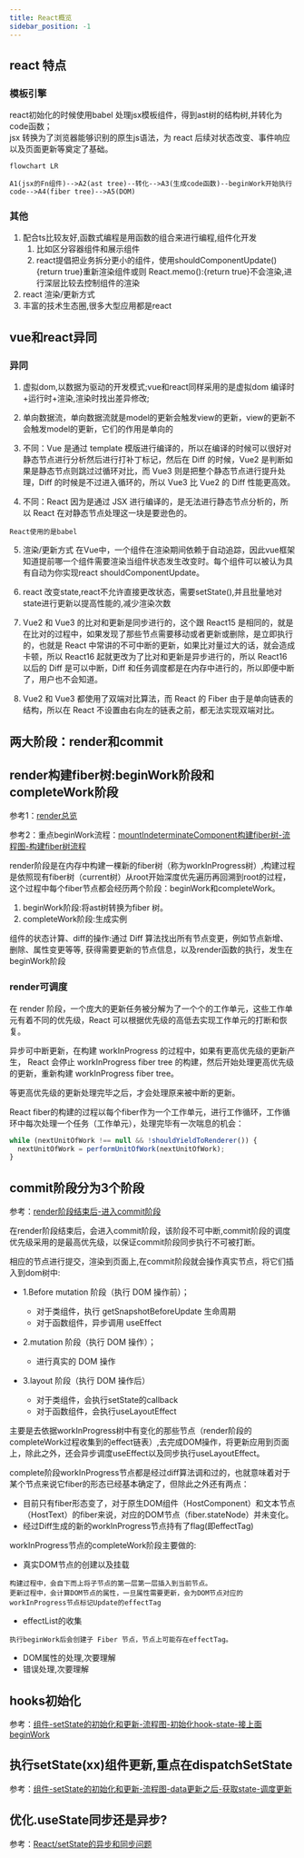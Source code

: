 ```yaml
---
title: React概览
sidebar_position: -1
---
```


## react 特点
### 模板引擎
react初始化的时候使用babel 处理jsx模板组件，得到ast树的结构树,并转化为code函数；<br/>
jsx 转换为了浏览器能够识别的原生js语法，为 react 后续对状态改变、事件响应以及页面更新等奠定了基础。
```mermaid
flowchart LR

A1(jsx的Fn组件)-->A2(ast tree)--转化-->A3(生成code函数)--beginWork开始执行code-->A4(fiber tree)-->A5(DOM)
```

### 其他
1. 配合ts比较友好,函数式编程是用函数的组合来进行编程,组件化开发
    1. 比如区分容器组件和展示组件
    2. react提倡把业务拆分更小的组件，使用shouldComponentUpdate(){return true}重新渲染组件或则 React.memo():{return true}不会渲染,进行深层比较去控制组件的渲染
2. react 渲染/更新方式
3. 丰富的技术生态圈,很多大型应用都是react

## vue和react异同
### 异同
1. 虚拟dom,以数据为驱动的开发模式;vue和react同样采用的是虚拟dom 编译时+运行时+渲染,渲染时找出差异修改;

2. 单向数据流，单向数据流就是model的更新会触发view的更新，view的更新不会触发model的更新，它们的作用是单向的


3. 不同：Vue 是通过 template 模版进行编译的，所以在编译的时候可以很好对静态节点进行分析然后进行打补丁标记，然后在 Diff 的时候，Vue2 是判断如果是静态节点则跳过过循环对比，而 Vue3 则是把整个静态节点进行提升处理，Diff 的时候是不过进入循环的，所以 Vue3 比 Vue2 的 Diff 性能更高效。

4. 不同：React 因为是通过 JSX 进行编译的，是无法进行静态节点分析的，所以 React 在对静态节点处理这一块是要逊色的。
```
React使用的是babel
```

5. 渲染/更新方式
在Vue中，一个组件在渲染期间依赖于自动追踪，因此vue框架知道提前哪一个组件需要渲染当组件状态发生改变时。每个组件可以被认为具有自动为你实现react shouldComponentUpdate。

6. react 改变state,react不允许直接更改状态，需要setState(),并且批量地对state进行更新以提高性能的,减少渲染次数

7. Vue2 和 Vue3 的比对和更新是同步进行的，这个跟 React15 是相同的，就是在比对的过程中，如果发现了那些节点需要移动或者更新或删除，是立即执行的，也就是 React 中常讲的不可中断的更新，如果比对量过大的话，就会造成卡顿，所以 React16 起就更改为了比对和更新是异步进行的，所以 React16 以后的 Diff 是可以中断，Diff 和任务调度都是在内存中进行的，所以即便中断了，用户也不会知道。

8. Vue2 和 Vue3 都使用了双端对比算法，而 React 的 Fiber 由于是单向链表的结构，所以在 React 不设置由右向左的链表之前，都无法实现双端对比。

## 两大阶段：render和commit
## render构建fiber树:beginWork阶段和completeWork阶段
参考1：[render总览](./React/jsx-ast-render阶段)

参考2：重点beginWork流程：[mountIndeterminateComponent构建fiber树-流程图-构建fiber树流程](./React/mountIndeterminateComponent构建fiber树)

render阶段是在内存中构建一棵新的fiber树（称为workInProgress树）,构建过程是依照现有fiber树（current树）从root开始深度优先遍历再回溯到root的过程，这个过程中每个fiber节点都会经历两个阶段：beginWork和completeWork。
1. beginWork阶段:将ast树转换为fiber 树。
2. completeWork阶段:生成实例

组件的状态计算、diff的操作:通过 Diff 算法找出所有节点变更，例如节点新增、删除、属性变更等等, 获得需要更新的节点信息，以及render函数的执行，发生在beginWork阶段

### render可调度
在 render 阶段，一个庞大的更新任务被分解为了一个个的工作单元，这些工作单元有着不同的优先级，React 可以根据优先级的高低去实现工作单元的打断和恢复。

异步可中断更新，在构建 workInProgress 的过程中，如果有更高优先级的更新产生， React 会停止 workInProgress fiber tree 的构建，然后开始处理更高优先级的更新，重新构建 workInProgress fiber tree。

等更高优先级的更新处理完毕之后，才会处理原来被中断的更新。

React fiber的构建的过程以每个fiber作为一个工作单元，进行工作循环，工作循环中每次处理一个任务（工作单元），处理完毕有一次喘息的机会：
```js
while (nextUnitOfWork !== null && !shouldYieldToRenderer()) {
  nextUnitOfWork = performUnitOfWork(nextUnitOfWork);
}
```

## commit阶段分为3个阶段
参考：[render阶段结束后-进入commit阶段](./React/render阶段结束后-进入commit阶段)

在render阶段结束后，会进入commit阶段，该阶段不可中断,commit阶段的调度优先级采用的是最高优先级，以保证commit阶段同步执行不可被打断。

相应的节点进行提交，渲染到页面上,在commit阶段就会操作真实节点，将它们插入到dom树中:
* 1.Before mutation 阶段（执行 DOM 操作前）；
    - 对于类组件，执行 getSnapshotBeforeUpdate 生命周期
    - 对于函数组件，异步调用 useEffect

* 2.mutation 阶段（执行 DOM 操作）；
    - 进行真实的 DOM 操作

* 3.layout 阶段（执行 DOM 操作后）
    - 对于类组件，会执行setState的callback
    - 对于函数组件，会执行useLayoutEffect

主要是去依据workInProgress树中有变化的那些节点（render阶段的completeWork过程收集到的effect链表）,去完成DOM操作，将更新应用到页面上，除此之外，还会异步调度useEffect以及同步执行useLayoutEffect。

complete阶段workInProgress节点都是经过diff算法调和过的，也就意味着对于某个节点来说它fiber的形态已经基本确定了，但除此之外还有两点：
* 目前只有fiber形态变了，对于原生DOM组件（HostComponent）和文本节点（HostText）的fiber来说，对应的DOM节点（fiber.stateNode）并未变化。
* 经过Diff生成的新的workInProgress节点持有了flag(即effectTag)

workInProgress节点的completeWork阶段主要做的:
* 真实DOM节点的创建以及挂载
```
构建过程中，会自下而上将子节点的第一层第一层插入到当前节点。
更新过程中，会计算DOM节点的属性，一旦属性需要更新，会为DOM节点对应的workInProgress节点标记Update的effectTag
```
* effectList的收集
```
执行beginWork后会创建子 Fiber 节点，节点上可能存在effectTag。
```
* DOM属性的处理,次要理解
* 错误处理,次要理解

## hooks初始化
参考：[组件-setState的初始化和更新-流程图-初始化hook-state-接上面beginWork](./React/组件-setState的初始化和更新)

## 执行setState(xx)组件更新,重点在dispatchSetState
参考：[组件-setState的初始化和更新-流程图-data更新之后-获取state-调度更新](./React/组件-setState的初始化和更新)

## 优化.useState同步还是异步? 
参考：[React/setState的异步和同步问题](./React/setState异步-同步)